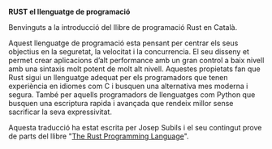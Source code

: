 **RUST el llenguatge de programació**

Benvinguts a la introducció del llibre de programació Rust en Català.

Aquest llenguatge de programació esta pensant per centrar els seus objectius en la seguretat, la velocitat i la concurrencia. El seu disseny et permet crear aplicacions d’alt performance amb un gran control a baix nivell amb una sintaxis molt potent de molt alt nivell. Aquestes propietats fan que Rust sigui un llenguatge adequat per els programadors que tenen experiència en idiomes com C i busquen una alternativa mes moderna i segura. També per aquells programadors de llenguatges com Python que busquen una escriptura rapida i avançada que rendeix millor sense sacrificar la seva expressivitat.

Aquesta traducció ha estat escrita per Josep Subils i el seu contingut prove de parts del llibre "[The Rust Programming Language](https://doc.rust-lang.org/book)".

